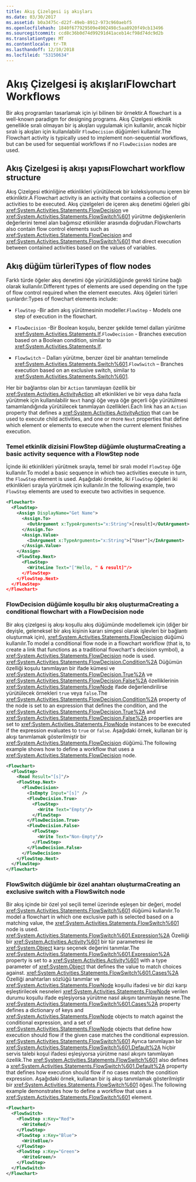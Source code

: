 ```yaml
---
title: Akış Çizelgesi iş akışları
ms.date: 03/30/2017
ms.assetid: b0a3475c-d22f-49eb-8912-973c960aebf5
ms.openlocfilehash: 1840f677929509e4902498c5aa8920f49cb13496
ms.sourcegitcommit: ccd8c36b0d74d99291d41aceb14cf98d74dc9d2b
ms.translationtype: MT
ms.contentlocale: tr-TR
ms.lasthandoff: 12/10/2018
ms.locfileid: "53150634"
---
```

# <a name="flowchart-workflows"></a><span data-ttu-id="f97b5-102">Akış Çizelgesi iş akışları</span><span class="sxs-lookup"><span data-stu-id="f97b5-102">Flowchart Workflows</span></span>

<span data-ttu-id="f97b5-103">Bir akış programları tasarlamak için iyi bilinen bir örnektir.</span><span class="sxs-lookup"><span data-stu-id="f97b5-103">A flowchart is a well-known paradigm for designing programs.</span></span> <span data-ttu-id="f97b5-104">Akış Çizelgesi etkinlik genellikle sıralı olmayan bir iş akışları uygulamak için kullanılır, ancak hiçbir sıralı iş akışları için kullanılabilir `FlowDecision` düğümleri kullanılır.</span><span class="sxs-lookup"><span data-stu-id="f97b5-104">The Flowchart activity is typically used to implement non-sequential workflows, but can be used for sequential workflows if no `FlowDecision` nodes are used.</span></span>

## <a name="flowchart-workflow-structure"></a><span data-ttu-id="f97b5-105">Akış Çizelgesi iş akışı yapısı</span><span class="sxs-lookup"><span data-stu-id="f97b5-105">Flowchart workflow structure</span></span>

 <span data-ttu-id="f97b5-106">Akış Çizelgesi etkinliğine etkinlikleri yürütülecek bir koleksiyonunu içeren bir etkinliktir.</span><span class="sxs-lookup"><span data-stu-id="f97b5-106">A Flowchart activity is an activity that contains a collection of activities to be executed.</span></span>  <span data-ttu-id="f97b5-107">Akış çizelgeleri de içeren akış denetimi öğeleri gibi <xref:System.Activities.Statements.FlowDecision> ve <xref:System.Activities.Statements.FlowSwitch%601> yürütme değişkenlerin değerlerini temel alan bağımsız etkinlikler arasında doğrudan.</span><span class="sxs-lookup"><span data-stu-id="f97b5-107">Flowcharts also contain flow control elements such as <xref:System.Activities.Statements.FlowDecision> and <xref:System.Activities.Statements.FlowSwitch%601> that direct execution between contained activities based on the values of variables.</span></span>

## <a name="types-of-flow-nodes"></a><span data-ttu-id="f97b5-108">Akış düğüm türleri</span><span class="sxs-lookup"><span data-stu-id="f97b5-108">Types of flow nodes</span></span>

 <span data-ttu-id="f97b5-109">Farklı türde öğeler akış denetimi öğe yürütüldüğünde gerekli türüne bağlı olarak kullanılır.</span><span class="sxs-lookup"><span data-stu-id="f97b5-109">Different types of elements are used depending on the type of flow control required when the element executes.</span></span> <span data-ttu-id="f97b5-110">Akış öğeleri türleri şunlardır:</span><span class="sxs-lookup"><span data-stu-id="f97b5-110">Types of flowchart elements include:</span></span>

- <span data-ttu-id="f97b5-111">`FlowStep` -Bir adım akış yürütmesinin modeller.</span><span class="sxs-lookup"><span data-stu-id="f97b5-111">`FlowStep` - Models one step of execution in the flowchart.</span></span>

- <span data-ttu-id="f97b5-112">`FlowDecision` -Bir Boolean koşulu, benzer şekilde temel dalları yürütme <xref:System.Activities.Statements.If>.</span><span class="sxs-lookup"><span data-stu-id="f97b5-112">`FlowDecision` - Branches execution based on a Boolean condition, similar to <xref:System.Activities.Statements.If>.</span></span>

- <span data-ttu-id="f97b5-113">`FlowSwitch` – Dalları yürütme, benzer özel bir anahtarı temelinde <xref:System.Activities.Statements.Switch%601>.</span><span class="sxs-lookup"><span data-stu-id="f97b5-113">`FlowSwitch` – Branches execution based on an exclusive switch, similar to <xref:System.Activities.Statements.Switch%601>.</span></span>

<span data-ttu-id="f97b5-114">Her bir bağlantısı olan bir `Action` tanımlayan özellik bir <xref:System.Activities.ActivityAction> alt etkinlikleri ve bir veya daha fazla yürütmek için kullanılabilir `Next` hangi öğe veya öğe geçerli öğe yürütülmesi tamamlandığında yürütülecek tanımlayan özellikleri.</span><span class="sxs-lookup"><span data-stu-id="f97b5-114">Each link has an `Action` property that defines a <xref:System.Activities.ActivityAction> that can be used to execute child activities, and one or more `Next` properties that define which element or elements to execute when the current element finishes execution.</span></span>

### <a name="creating-a-basic-activity-sequence-with-a-flowstep-node"></a><span data-ttu-id="f97b5-115">Temel etkinlik dizisini FlowStep düğümle oluşturma</span><span class="sxs-lookup"><span data-stu-id="f97b5-115">Creating a basic activity sequence with a FlowStep node</span></span>

<span data-ttu-id="f97b5-116">İçinde iki etkinlikleri yürütmek sırayla, temel bir sıralı model `FlowStep` öğe kullanılır.</span><span class="sxs-lookup"><span data-stu-id="f97b5-116">To model a basic sequence in which two activities execute in turn, the `FlowStep` element is used.</span></span> <span data-ttu-id="f97b5-117">Aşağıdaki örnekte, iki `FlowStep` öğeleri iki etkinlikleri sırayla yürütmek için kullanılır.</span><span class="sxs-lookup"><span data-stu-id="f97b5-117">In the following example, two `FlowStep` elements are used to execute two activities in sequence.</span></span>

```xml
<Flowchart>
  <FlowStep>
    <Assign DisplayName="Get Name">
      <Assign.To>
        <OutArgument x:TypeArguments="x:String">[result]</OutArgument>
      </Assign.To>
      <Assign.Value>
        <InArgument x:TypeArguments="x:String">["User"]</InArgument>
      </Assign.Value>
    </Assign>
    <FlowStep.Next>
      <FlowStep>
        <WriteLine Text="["Hello, " & result]"/>
      </FlowStep>
    </FlowStep.Next>
  </FlowStep>
</Flowchart>
```

### <a name="creating-a-conditional-flowchart-with-a-flowdecision-node"></a><span data-ttu-id="f97b5-118">FlowDecision düğümle koşullu bir akış oluşturma</span><span class="sxs-lookup"><span data-stu-id="f97b5-118">Creating a conditional flowchart with a FlowDecision node</span></span>

<span data-ttu-id="f97b5-119">Bir akış çizelgesi iş akışı koşullu akış düğümünde modellemek için (diğer bir deyişle, geleneksel bir akış kişinin kararı simgesi olarak işlevleri bir bağlantı oluşturmak için), <xref:System.Activities.Statements.FlowDecision> düğümü kullanılır.</span><span class="sxs-lookup"><span data-stu-id="f97b5-119">To model a conditional flow node in a flowchart workflow (that is, to create a link that functions as a traditional flowchart's decision symbol), a <xref:System.Activities.Statements.FlowDecision> node is used.</span></span> <span data-ttu-id="f97b5-120"><xref:System.Activities.Statements.FlowDecision.Condition%2A> Düğümün özelliği koşulu tanımlayan bir ifade kümesi ve <xref:System.Activities.Statements.FlowDecision.True%2A> ve <xref:System.Activities.Statements.FlowDecision.False%2A> özelliklerinin <xref:System.Activities.Statements.FlowNode> ifade değerlendirilirse yürütülecek örnekleri `true` veya `false`.</span><span class="sxs-lookup"><span data-stu-id="f97b5-120">The <xref:System.Activities.Statements.FlowDecision.Condition%2A> property of the node is set to an expression that defines the condition, and the <xref:System.Activities.Statements.FlowDecision.True%2A> and <xref:System.Activities.Statements.FlowDecision.False%2A> properties are set to <xref:System.Activities.Statements.FlowNode> instances to be executed if the expression evaluates to `true` or `false`.</span></span> <span data-ttu-id="f97b5-121">Aşağıdaki örnek, kullanan bir iş akışı tanımlamak gösterilmiştir bir <xref:System.Activities.Statements.FlowDecision> düğümü.</span><span class="sxs-lookup"><span data-stu-id="f97b5-121">The following example shows how to define a workflow that uses a <xref:System.Activities.Statements.FlowDecision> node.</span></span>

```xml
<Flowchart>
  <FlowStep>
    <Read Result="[s]"/>
    <FlowStep.Next>
      <FlowDecision>
        <IsEmpty Input="[s]" />
        <FlowDecision.True>
          <FlowStep>
            <Write Text="Empty"/>
          </FlowStep>
        </FlowDecision.True>
        <FlowDecision.False>
          <FlowStep>
            <Write Text="Non-Empty"/>
          </FlowStep>
        </FlowDecision.False>
      </FlowDecision>
    </FlowStep.Next>
  </FlowStep>
</Flowchart>
```

### <a name="creating-an-exclusive-switch-with-a-flowswitch-node"></a><span data-ttu-id="f97b5-122">FlowSwitch düğümle bir özel anahtarı oluşturma</span><span class="sxs-lookup"><span data-stu-id="f97b5-122">Creating an exclusive switch with a FlowSwitch node</span></span>

<span data-ttu-id="f97b5-123">Bir akış içinde bir özel yol seçili temel üzerinde eşleşen bir değeri, model <xref:System.Activities.Statements.FlowSwitch%601> düğümü kullanılır.</span><span class="sxs-lookup"><span data-stu-id="f97b5-123">To model a flowchart in which one exclusive path is selected based on a matching value, the <xref:System.Activities.Statements.FlowSwitch%601> node is used.</span></span> <span data-ttu-id="f97b5-124"><xref:System.Activities.Statements.FlowSwitch%601.Expression%2A> Özelliği bir <xref:System.Activities.Activity%601> bir tür parametresi ile <xref:System.Object> karşı seçenek değerini tanımlar.</span><span class="sxs-lookup"><span data-stu-id="f97b5-124">The <xref:System.Activities.Statements.FlowSwitch%601.Expression%2A> property is set to a <xref:System.Activities.Activity%601> with a type parameter of <xref:System.Object> that defines the value to match choices against.</span></span> <span data-ttu-id="f97b5-125"><xref:System.Activities.Statements.FlowSwitch%601.Cases%2A> Özelliği anahtarları sözlüğü tanımlar ve <xref:System.Activities.Statements.FlowNode> koşullu ifadesi ve bir dizi karşı eşleştirilecek nesneleri <xref:System.Activities.Statements.FlowNode> verilen durumu koşullu ifade eşleşiyorsa yürütme nasıl akışını tanımlayan nesne.</span><span class="sxs-lookup"><span data-stu-id="f97b5-125">The <xref:System.Activities.Statements.FlowSwitch%601.Cases%2A> property defines a dictionary of keys and <xref:System.Activities.Statements.FlowNode> objects to match against the conditional expression, and a set of <xref:System.Activities.Statements.FlowNode> objects that define how execution should flow if the given case matches the conditional expression.</span></span> <span data-ttu-id="f97b5-126"><xref:System.Activities.Statements.FlowSwitch%601> Ayrıca tanımlayan bir <xref:System.Activities.Statements.FlowSwitch%601.Default%2A> hiçbir servis talebi koşul ifadesi eşleşiyorsa yürütme nasıl akışını tanımlayan özellik.</span><span class="sxs-lookup"><span data-stu-id="f97b5-126">The <xref:System.Activities.Statements.FlowSwitch%601> also defines a <xref:System.Activities.Statements.FlowSwitch%601.Default%2A> property that defines how execution should flow if no cases match the condition expression.</span></span> <span data-ttu-id="f97b5-127">Aşağıdaki örnek, kullanan bir iş akışı tanımlamak gösterilmiştir bir <xref:System.Activities.Statements.FlowSwitch%601> öğesi.</span><span class="sxs-lookup"><span data-stu-id="f97b5-127">The following example demonstrates how to define a workflow that uses a <xref:System.Activities.Statements.FlowSwitch%601> element.</span></span>

```xml
<Flowchart>
  <FlowSwitch>
    <FlowStep x:Key="Red">
      <WriteRed/>
    </FlowStep>
    <FlowStep x:Key="Blue">
      <WriteBlue/>
    </FlowStep>
    <FlowStep x:Key="Green">
      <WriteGreen/>
    </FlowStep>
  </FlowSwitch>
</Flowchart>
```
